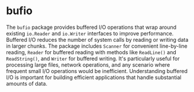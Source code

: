 # bufio

The `bufio` package provides buffered I/O operations that wrap around existing `io.Reader` and `io.Writer` interfaces to improve performance. Buffered I/O reduces the number of system calls by reading or writing data in larger chunks. The package includes `Scanner` for convenient line-by-line reading, `Reader` for buffered reading with methods like `ReadLine()` and `ReadString()`, and `Writer` for buffered writing. It's particularly useful for processing large files, network operations, and any scenario where frequent small I/O operations would be inefficient. Understanding buffered I/O is important for building efficient applications that handle substantial amounts of data.